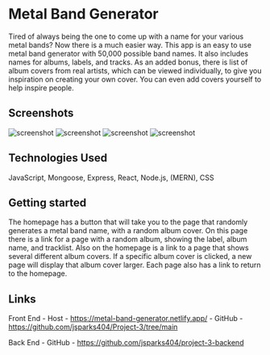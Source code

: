 # Metal Band Generator
   
   Tired of always being the one to come up with a name for your various metal bands? Now there is a much easier way. This app is an easy to use metal band generator with 50,000 possible band names. It also includes names for albums, labels, and tracks. As an added bonus, there is list of album covers from real artists, which can be viewed individually, to give you inspiration on creating your own cover. You can even add covers yourself to help inspire people.




## Screenshots

![screenshot](https://i.ibb.co/vV51vXS/Screen-Shot-2022-09-22-at-11-41-25-AM.png)
![screenshot](https://i.ibb.co/8DGQQw2/Screen-Shot-2022-09-22-at-11-41-40-AM.png)
![screenshot](https://i.ibb.co/10h7MhT/Screen-Shot-2022-09-22-at-11-42-05-AM.png)
![screenshot](https://i.ibb.co/PzqT1dz/Screen-Shot-2022-09-22-at-11-42-28-AM.png)

## Technologies Used

JavaScript, Mongoose, Express, React, Node.js, (MERN), CSS

## Getting started

The homepage has a button that will take you to the page that randomly generates a metal band name, with a random album cover. On this page there is a link for a page with a random album, showing the label, album name, and tracklist. Also on the homepage is a link to a page that shows several different album covers. If a specific album cover is clicked, a new page will display that album cover larger.
Each page also has a link to return to the homepage.

## Links
   
   Front End - Host - https://metal-band-generator.netlify.app/
             - GitHub - https://github.com/jsparks404/Project-3/tree/main

   Back End - GitHub - https://github.com/jsparks404/project-3-backend
